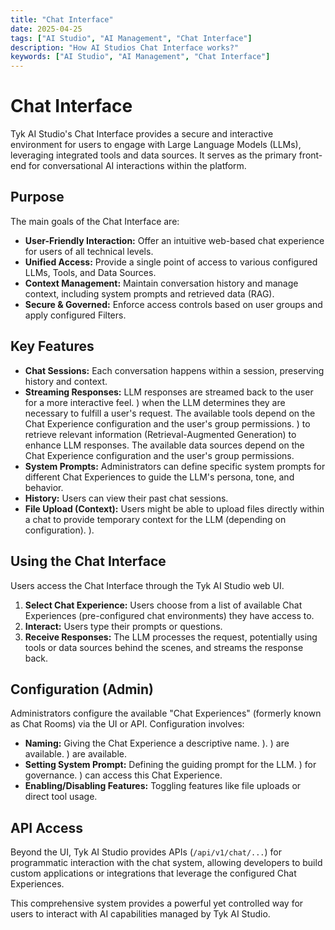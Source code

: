 ```yaml
---
title: "Chat Interface"
date: 2025-04-25
tags: ["AI Studio", "AI Management", "Chat Interface"]
description: "How AI Studios Chat Interface works?"
keywords: ["AI Studio", "AI Management", "Chat Interface"]
---
```


# Chat Interface

Tyk AI Studio's Chat Interface provides a secure and interactive environment for users to engage with Large Language Models (LLMs), leveraging integrated tools and data sources. It serves as the primary front-end for conversational AI interactions within the platform.

## Purpose

The main goals of the Chat Interface are:

*   **User-Friendly Interaction:** Offer an intuitive web-based chat experience for users of all technical levels.
*   **Unified Access:** Provide a single point of access to various configured LLMs, Tools, and Data Sources.
*   **Context Management:** Maintain conversation history and manage context, including system prompts and retrieved data (RAG).
*   **Secure & Governed:** Enforce access controls based on user groups and apply configured Filters.

## Key Features

*   **Chat Sessions:** Each conversation happens within a session, preserving history and context.
*   **Streaming Responses:** LLM responses are streamed back to the user for a more interactive feel.
) when the LLM determines they are necessary to fulfill a user's request. The available tools depend on the Chat Experience configuration and the user's group permissions.
) to retrieve relevant information (Retrieval-Augmented Generation) to enhance LLM responses. The available data sources depend on the Chat Experience configuration and the user's group permissions.
*   **System Prompts:** Administrators can define specific system prompts for different Chat Experiences to guide the LLM's persona, tone, and behavior.
*   **History:** Users can view their past chat sessions.
*   **File Upload (Context):** Users might be able to upload files directly within a chat to provide temporary context for the LLM (depending on configuration).
).

## Using the Chat Interface

Users access the Chat Interface through the Tyk AI Studio web UI.

1.  **Select Chat Experience:** Users choose from a list of available Chat Experiences (pre-configured chat environments) they have access to.
2.  **Interact:** Users type their prompts or questions.
3.  **Receive Responses:** The LLM processes the request, potentially using tools or data sources behind the scenes, and streams the response back.



## Configuration (Admin)

Administrators configure the available "Chat Experiences" (formerly known as Chat Rooms) via the UI or API. Configuration involves:

*   **Naming:** Giving the Chat Experience a descriptive name.
).
) are available.
) are available.
*   **Setting System Prompt:** Defining the guiding prompt for the LLM.
) for governance.
) can access this Chat Experience.
*   **Enabling/Disabling Features:** Toggling features like file uploads or direct tool usage.



## API Access

Beyond the UI, Tyk AI Studio provides APIs (`/api/v1/chat/...`) for programmatic interaction with the chat system, allowing developers to build custom applications or integrations that leverage the configured Chat Experiences.

This comprehensive system provides a powerful yet controlled way for users to interact with AI capabilities managed by Tyk AI Studio.
